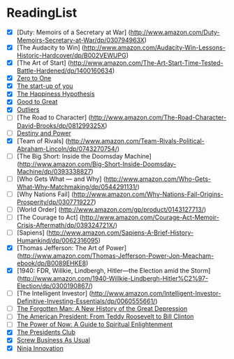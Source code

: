 # ReadingList


* [X] [Duty: Memoirs of a Secretary at War] (http://www.amazon.com/Duty-Memoirs-Secretary-at-War/dp/030794963X)
* [X] [The Audacity to Win] (http://www.amazon.com/Audacity-Win-Lessons-Historic-Hardcover/dp/B002VEWUPG)
* [X] [The Art of Start] (http://www.amazon.com/The-Art-Start-Time-Tested-Battle-Hardened/dp/1400160634)
* [X] [Zero to One](http://www.amazon.com/Zero-One-Notes-Startups-Future/dp/0804139296)
* [X] [The start-up of you](http://www.amazon.com/Start-up-You-Future-Yourself-Transform/dp/0307888908)
* [X] [The Happiness Hypothesis](http://www.amazon.com/The-Happiness-Hypothesis-Finding-Ancient/dp/0465028020)
* [X] [Good to Great](http://www.amazon.com/Good-Great-Companies-Takeaways-Analysis/dp/1519745265)
* [X] [Outliers](http://www.amazon.com/Outliers-Story-Success-Malcolm-Gladwell/dp/0316017930)
* [ ] [The Road to Character] (http://www.amazon.com/The-Road-Character-David-Brooks/dp/081299325X) 
* [ ] [Destiny and Power](http://www.amazon.com/Destiny-Power-American-Odyssey-Herbert/dp/1400067650)
* [X] [Team of Rivals] (http://www.amazon.com/Team-Rivals-Political-Abraham-Lincoln/dp/0743270754/)
* [ ] [The Big Short: Inside the Doomsday Machine] (http://www.amazon.com/Big-Short-Inside-Doomsday-Machine/dp/0393338827)
* [ ] [Who Gets What — and Why] (http://www.amazon.com/Who-Gets-What-Why-Matchmaking/dp/0544291131/)
* [ ] [Why Nations Fail] (http://www.amazon.com/Why-Nations-Fail-Origins-Prosperity/dp/0307719227)
* [ ] [World Order] (http://www.amazon.com/gp/product/0143127713/)
* [ ] [The Courage to Act] (http://www.amazon.com/Courage-Act-Memoir-Crisis-Aftermath/dp/039324721X/)
* [ ] [Sapiens] (http://www.amazon.com/Sapiens-A-Brief-History-Humankind/dp/0062316095)
* [X] [Thomas Jefferson: The Art of Power] (http://www.amazon.com/Thomas-Jefferson-Power-Jon-Meacham-ebook/dp/B0089EHKE8)
* [X] [1940: FDR, Willkie, Lindbergh, Hitler—the Election amid the Storm] (http://www.amazon.com/1940-Willkie-Lindbergh-Hitler%C2%97-Election/dp/0300190867/)
* [ ] [The Intelligent Investor] (http://www.amazon.com/Intelligent-Investor-Definitive-Investing-Essentials/dp/0060555661/)
* [ ] [The Forgotten Man: A New History of the Great Depression](http://www.amazon.com/gp/product/022406312X/)
* [ ] [The American President: From Teddy Roosevelt to Bill Clinton](http://www.amazon.com/dp/0195176162)
* [ ] [The Power of Now: A Guide to Spiritual Enlightenment](http://www.amazon.com/dp/1577314808)
* [X] [The Presidents Club](http://www.amazon.com/Presidents-Club-Inside-Exclusive-Fraternity/dp/1439127727)
* [X] [Screw Business As Usual](https://www.amazon.com/Screw-Business-Usual-Richard-Branson/dp/1591844347)
* [X] [Ninja Innovation](https://www.amazon.com/Ninja-Innovation-Strategies-Successful-Businesses/dp/0062242334)
